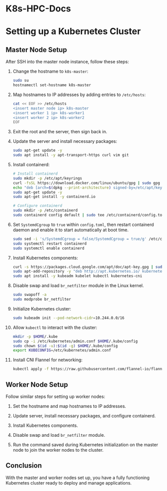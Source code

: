 # K8s-HPC-Docs
# Setting up a Kubernetes Cluster

## Master Node Setup

After SSH into the master node instance, follow these steps:

1. Change the hostname to `k8s-master`:
    ```bash
    sudo su
    hostnamectl set-hostname k8s-master
    ```

2. Map hostnames to IP addresses by adding entries to `/etc/hosts`:
    ```bash
    cat << EOF >> /etc/hosts
    <insert master node ip> k8s-master
    <insert worker 1 ip> k8s-worker1
    <insert worker 2 ip> k8s-worker2
    EOF
    ```

3. Exit the root and the server, then sign back in.

4. Update the server and install necessary packages:
    ```bash
    sudo apt-get update -y
    sudo apt install -y apt-transport-https curl vim git
    ```

5. Install containerd:
    ```bash
    # Install containerd
    sudo mkdir -p /etc/apt/keyrings
    curl -fsSL https://download.docker.com/linux/ubuntu/gpg | sudo gpg --dearmor -o /etc/apt/keyrings/docker.gpg
    echo "deb [arch=$(dpkg --print-architecture) signed-by=/etc/apt/keyrings/docker.gpg] https://download.docker.com/linux/ubuntu $(lsb_release -cs) stable" | sudo tee /etc/apt/sources.list.d/docker.list > /dev/null
    sudo apt-get update -y
    sudo apt-get install -y containerd.io

    # Configure containerd
    sudo mkdir -p /etc/containerd
    sudo containerd config default | sudo tee /etc/containerd/config.toml
    ```

6. Set `SystemdCgroup` to `true` within `config.toml`, then restart containerd daemon and enable it to start automatically at boot time.
    ```bash
    sudo sed -i 's/SystemdCgroup = false/SystemdCgroup = true/g' /etc/containerd/config.toml
    sudo systemctl restart containerd
    sudo systemctl enable containerd
    ```

7. Install Kubernetes components:
    ```bash
    curl -s https://packages.cloud.google.com/apt/doc/apt-key.gpg | sudo apt-key add
    sudo apt-add-repository -y "deb http://apt.kubernetes.io/ kubernetes-xenial main"
    sudo apt install -y kubeadm kubelet kubectl kubernetes-cni
    ```

8. Disable swap and load `br_netfilter` module in the Linux kernel.
    ```bash
    sudo swapoff -a
    sudo modprobe br_netfilter
    ```

9. Initialize Kubernetes cluster:
    ```bash
    sudo kubeadm init --pod-network-cidr=10.244.0.0/16
    ```

10. Allow `kubectl` to interact with the cluster:
    ```bash
    mkdir -p $HOME/.kube
    sudo cp -i /etc/kubernetes/admin.conf $HOME/.kube/config
    sudo chown $(id -u):$(id -g) $HOME/.kube/config
    export KUBECONFIG=/etc/kubernetes/admin.conf
    ```

11. Install CNI Flannel for networking:
    ```bash
    kubectl apply -f https://raw.githubusercontent.com/flannel-io/flannel/v0.20.2/Documentation/kube-flannel.yml
    ```

## Worker Node Setup

Follow similar steps for setting up worker nodes:

1. Set the hostname and map hostnames to IP addresses.

2. Update server, install necessary packages, and configure containerd.

3. Install Kubernetes components.

4. Disable swap and load `br_netfilter` module.

5. Run the command saved during Kubernetes initialization on the master node to join the worker nodes to the cluster.

## Conclusion

With the master and worker nodes set up, you have a fully functioning Kubernetes cluster ready to deploy and manage applications.
